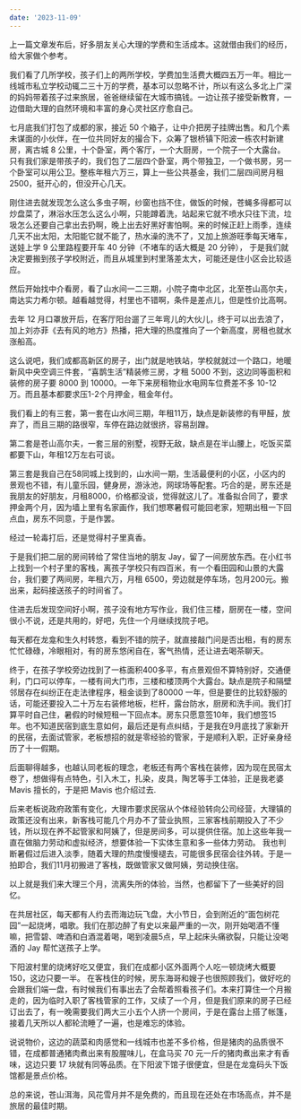 ```yaml
---
date: '2023-11-09'
---
```


上一篇文章发布后，好多朋友关心大理的学费和生活成本。这就借由我们的经历，给大家做个参考。

我们看了几所学校，孩子们上的两所学校，学费加生活费大概四五万一年。相比一线城市私立学校动辄二三十万的学费，基本可以忽略不计，所以有这么多北上广深的妈妈带着孩子过来旅居，爸爸继续留在大城市搞钱。一边让孩子接受新教育，一边借助大理的自然环境和丰富的身心灵社区疗愈自己。

七月底我们打包了成都的家，接近 50 个箱子，让中介把房子挂牌出售。和几个素未谋面的小伙伴，在一位共同好友的撮合下，众筹了银桥镇下阳波一栋农村新建房，离古城 8 公里，十个卧室，两个客厅，一个大厨房，一个院子一个大露台。只有我们家是带孩子的，我们包了二层四个卧室，两个带独卫，一个做书房，另一个卧室可以用公卫。整栋年租六万三，算上一些公共基金，我们二层四间房月租 2500，挺开心的，但没开心几天。

刚住进去就发现怎么这么多虫子啊，纱窗也挡不住，做饭的时候，苍蝇多得都可以炒盘菜了，淋浴水压怎么这么小啊，只能蹲着洗，站起来它就不喷水只往下流，垃圾怎么还要自己拿出去扔啊，晚上出去好黑好害怕啊。来的时候正赶上雨季，连续几天不出太阳，太阳能它就不能了，热水澡的洗不了，又加上旅游旺季每天堵车，送娃上学 9 公里路程要开车 40 分钟（不堵车的话大概是 20 分钟）， 于是我们就决定要搬到孩子学校附近，而且从城里到村里落差太大，可能还是住小区会比较适应。

然后开始找中介看房，看了山水间一二三期，小院子南中北区，北至苍山高尔夫，南达实力希尔顿。越看越觉得，村里也不错啊，条件是差点儿，但是性价比高啊。

去年 12 月口罩放开后，在客厅阳台遛了三年弯儿的大伙儿，终于可以出去浪了，加上刘亦菲《去有风的地方》热播，把大理的热度推向了一个新高度，房租也就水涨船高。

这么说吧，我们成都高新区的房子，出门就是地铁站，学校就就过一个路口，地暖新风中央空调三件套，“喜鹊生活”精装修三房，才租 5000 不到，这边同等面积和装修的房子要 8000 到 10000。一年下来房租物业水电网车位费差不多 10-12 万。而且基本都要求压1-2个月押金，租金年付。

我们看上的有三套，第一套在山水间三期，年租11万，缺点是新装修的有甲醛，放弃了，而且三期的路很窄，车停在路边就很挤，容易刮蹭。

第二套是苍山高尔夫，一套三层的别墅，视野无敌，缺点是在半山腰上，吃饭买菜都要下山，年租12万左右可谈。

第三套是我自己在58同城上找到的，山水间一期，生活最便利的小区，小区内的景观也不错，有儿童乐园，健身房，游泳池，网球场等配套。巧合的是，房东还是我朋友的好朋友，月租8000，价格都没谈，觉得就这儿了。准备拟合同了，要求押金两个月，因为墙上里有名家画作，我们想寒暑假可能回老家，短期出租一下回点血，房东不同意，于是作罢。

经过一轮毒打后，还是觉得村子里真香。

于是我们把二层的房间转给了常住当地的朋友 Jay，留了一间房放东西。在小红书上找到一个村子里的客栈，离孩子学校只有四百米，有一个看田园和山景的大露台，我们要了两间房，年租六万，月租 6500，旁边就是停车场，包月200元。搬出来，起码接送孩子的时间省了。

住进去后发现空间好小啊，孩子没有地方写作业，我们住三楼，厨房在一楼，空间很小不说，还是共用的，好吧，先住一个月继续找院子吧。

每天都在龙龛和生久村转悠，看到不错的院子，就直接敲门问是否出租，有的房东忙忙碌碌，冷眼相对，有的房东悠闲自在，客气热情，还让进去喝茶聊天。

终于，在孩子学校旁边找到了一栋面积400多平，有点景观但不算特别好，交通便利，门口可以停车，一楼有间大门市，三楼和楼顶两个大露台。缺点是院子和隔壁邻居存在纠纷正在走法律程序，租金谈到了80000 一年，但是要住的比较舒服的话，可能还要投入二十万左右装修地板，栏杆，露台防水，厨房和洗手间。我们打算平时自己住，暑假的时候短租一下回点本。房东只愿意签10年，我们想签15年。也不知道民宿到底生意如何，最后还是有点纠结，于是我在9月底找了家新开的民宿，去面试管家，老板想招的就是零经验的管家，于是顺利入职，正好亲身经历了十一假期。

后面聊得越多，也越认同老板的理念，老板还有两个客栈在装修，因为现在民宿太卷了，想做得有点特色，引入木工，扎染，皮具，陶艺等手工体验，正是我老婆 Mavis 擅长的，于是把 Mavis 也介绍过去.

后来老板说政府政策有变化，大理市要求民宿从个体经验转向公司经营，大理镇的政策还没有出来，新客栈可能几个月办不了营业执照，三家客栈前期投入了不少钱，所以现在养不起管家和阿姨了，但是房间多，可以提供住宿。加上这些年我一直在做脑力劳动和虚拟经济，想要体验一下实体生意和多一些体力劳动。
我也判断暑假过后进入淡季，随着大理的热度慢慢褪去，可能很多民宿会往外转。于是一拍即合，我们11月初搬进了客栈，既做管家又做阿姨，劳动换住宿。

以上就是我们来大理三个月，流离失所的体验，当然，也都留下了一些美好的回忆。

在共居社区，每天都有人约去而海边玩飞盘，大小节日，会到附近的“面包树花园”一起烧烤，唱歌。我们在那边醉了有史以来最严重的一次，刚开始喝酒不懂嘛，把雪碧、啤酒和白酒混着喝，喝到凌晨5点，早上起床头痛欲裂，只能让没喝酒的 Jay 帮忙送孩子上学。

下阳波村里的烧烤好吃又便宜，我们在成都小区外面两个人吃一顿烧烤大概要150，这边只要一半。
在客栈住的时候，房东海哥和嫂子也很照顾我们，做好吃的会跟我们端一盘，有时候我们有事出去了会帮着照看孩子们。本来打算住一个月搬走的，因为临时入职了客栈管家的工作，又续了一个月，但是我们原来的房子已经订出去了，有一晚需要我们两大三小五个人挤一个房间，于是在露台上搭了帐篷，接着几天所以人都轮流睡了一遍，也是难忘的体验。

说说物价，这边的蔬菜和肉感觉和一线城市也差不多价格，但是猪肉的品质很不错，在成都普通猪肉煮出来有股腥味儿，在盒马买 70 元一斤的猪肉煮出来才有香味，这边只要 17 块就有同等品质。在下阳波下馆子很便宜，但是在龙龛码头下饭馆都是景点价格。

总的来说，苍山洱海，风花雪月并不是免费的，而且现在还处在市场高点，并不是旅居的最佳时期。
